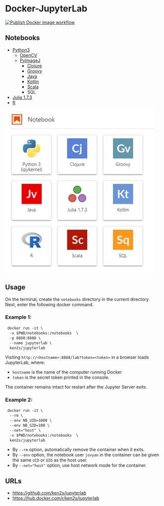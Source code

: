 # Docker-JupyterLab

<!-- ![Publish Docker image workflow](https://github.com/ken2s/jupyterlab/actions/workflows/build-and-push-image.yml/badge.svg) -->
<a href="https://github.com/ken2s/jupyterlab/actions" rel="nofollow noopener" target="_blank"><img src="https://github.com/ken2s/jupyterlab/actions/workflows/build-and-push-image.yml/badge.svg" alt="Publish Docker image workflow"></a></p>

## Notebooks

- [Python3](https://www.python.org)
    - [OpenCV](https://opencv.org)
    - [PyImageJ](https://github.com/imagej/pyimagej)
        - [Clojure](https://clojure.org/)
        - [Groovy](http://groovy-lang.org/)
        - [Java](https://www.java.com/)
        - [Kotlin](https://kotlinlang.org/)
        - [Scala](https://www.scala-lang.org/)
        - SQL
- [Julia 1.7.3](https://julialang.org)
- [R](https://www.r-project.org)
<!-- - [ImageJ](https://imagej.nih.gov/ij/)
- [BeakerX](http://beakerx.com)
- [OpenJDK](https://openjdk.java.net) -->

![notebooks](https://raw.githubusercontent.com/ken2s/jupyterlab/main/notebooks.png)

## Usage

On the terminal, create the `notebooks` directory in the current directory. Next, enter the following docker command.

### Example 1:

```
 docker run -it \
  -v $PWD/notebooks:/notebooks  \
  -p 8888:8888 \
  --name jupyterlab \
  ken2s/jupyterlab
```

Visiting `http://<hostname>:8888/lab?token=<token>` in a browser loads JupyterLab, where:

- `hostname` is the name of the computer running Docker
- `token` is the secret token printed in the console.

The container remains intact for restart after the Jupyter Server exits.

### Example 2:

```
 docker run -it \
  --rm \
  --env NB_UID=1000 \
  --env NB_GID=100 \
  --net="host" \
  -v $PWD/notebooks:/notebooks  \
  ken2s/jupyterlab
```

- By `--rm` option, automatically remove the container when it exits.
- By `--env` option, the notebook user `jovyan` in the container can be given the same `UID` or `GID` as the host user.
- By `--net="host"` option, use host network mode for the container.

## URLs
- https://github.com/ken2s/jupyterlab
- https://hub.docker.com/r/ken2s/jupyterlab
